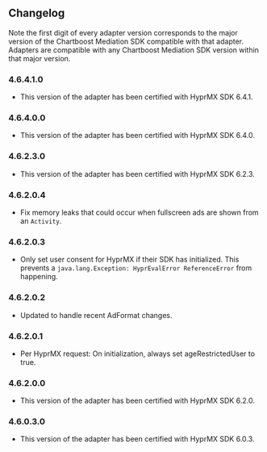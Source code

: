 ## Changelog

Note the first digit of every adapter version corresponds to the major version of the Chartboost Mediation SDK compatible with that adapter. 
Adapters are compatible with any Chartboost Mediation SDK version within that major version.

### 4.6.4.1.0
- This version of the adapter has been certified with HyprMX SDK 6.4.1.

### 4.6.4.0.0
- This version of the adapter has been certified with HyprMX SDK 6.4.0.

### 4.6.2.3.0
- This version of the adapter has been certified with HyprMX SDK 6.2.3.

### 4.6.2.0.4
- Fix memory leaks that could occur when fullscreen ads are shown from an `Activity`.

### 4.6.2.0.3
- Only set user consent for HyprMX if their SDK has initialized. This prevents a `java.lang.Exception: HyprEvalError ReferenceError` from happening.

### 4.6.2.0.2
- Updated to handle recent AdFormat changes.

### 4.6.2.0.1
- Per HyprMX request: On initialization, always set ageRestrictedUser to true.

### 4.6.2.0.0
- This version of the adapter has been certified with HyprMX SDK 6.2.0.

### 4.6.0.3.0
- This version of the adapter has been certified with HyprMX SDK 6.0.3.
